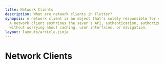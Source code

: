 ```yaml
---
title: Network Clients
description: What are network clients in Flutter?
synopsis: A network client is an object that's solely responsible for communicating with a server.
  A network client enshrines the sever's API, authentication, authorization, and transport format,
  without worrying about caching, user interfaces, or navigation.
layout: layouts/article.jinja
---
```

# Network Clients